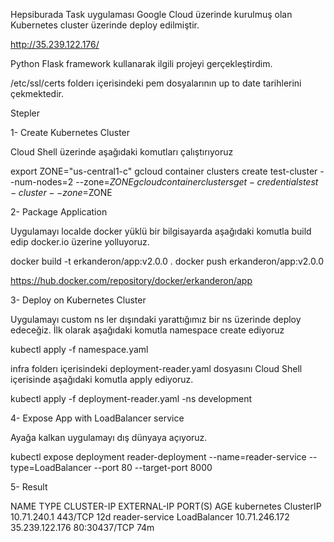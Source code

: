 Hepsiburada Task uygulaması Google Cloud üzerinde kurulmuş olan Kubernetes cluster üzerinde deploy edilmiştir.

http://35.239.122.176/

Python Flask framework kullanarak ilgili projeyi gerçekleştirdim.

/etc/ssl/certs folderı içerisindeki pem dosyalarının up to date tarihlerini çekmektedir.


Stepler

1- Create Kubernetes Cluster

Cloud Shell üzerinde aşağıdaki komutları çalıştırıyoruz

export ZONE="us-central1-c"
gcloud container clusters create test-cluster --num-nodes=2 --zone=$ZONE
gcloud container clusters get-credentials test-cluster --zone=$ZONE

2- Package Application

Uygulamayı localde docker yüklü bir bilgisayarda aşağıdaki komutla build edip docker.io üzerine yolluyoruz.

docker build -t erkanderon/app:v2.0.0 .
docker push erkanderon/app:v2.0.0

https://hub.docker.com/repository/docker/erkanderon/app

3- Deploy on Kubernetes Cluster

Uygulamayı custom ns ler dışındaki yarattığımız bir ns üzerinde deploy edeceğiz. İlk olarak aşağıdaki komutla namespace create ediyoruz

kubectl apply -f namespace.yaml

infra folderı içerisindeki deployment-reader.yaml dosyasını Cloud Shell içerisinde aşağıdaki komutla apply ediyoruz.

kubectl apply -f deployment-reader.yaml -ns development

4- Expose App with LoadBalancer service

Ayağa kalkan uygulamayı dış dünyaya açıyoruz.

kubectl expose deployment reader-deployment --name=reader-service --type=LoadBalancer --port 80 --target-port 8000


5- Result

NAME             TYPE           CLUSTER-IP      EXTERNAL-IP      PORT(S)        AGE
kubernetes       ClusterIP      10.71.240.1     <none>           443/TCP        12d
reader-service   LoadBalancer   10.71.246.172   35.239.122.176   80:30437/TCP   74m


